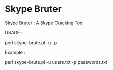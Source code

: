 Skype Bruter
===============

Skype Bruter : A Skype Cracking Tool


USAGE :

perl skype-brute.pl -u <users> -p <passwords>

Example : 

perl skype-brute.pl -u users.txt -p passwords.txt